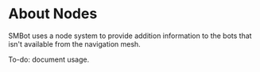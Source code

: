 # About Nodes
SMBot uses a node system to provide addition information to the bots that isn't available from the navigation mesh.

To-do: document usage.